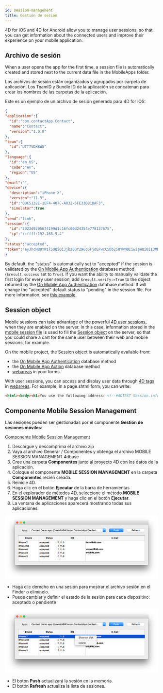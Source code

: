 ```yaml
---
id: session-management
title: Gestión de sesión
---
```



4D for iOS and 4D for Android allow you to manage user sessions, so that you can get information about the connected users and improve their experience on your mobile application.


## Archivo de sesión

When a user opens the app for the first time, a session file is automatically created and stored next to the current data file in the MobileApps folder.

Los archivos de sesión están organizados y agrupados por carpeta de aplicación. Los TeamID y Bundle ID de la aplicación se concatenan para crear los nombres de las carpetas de la aplicación.

Este es un ejemplo de un archivo de sesión generado para 4D for iOS:

```json
{
"application":{
  "id":"com.contactApp.Contact",
  "name":"Contact",
  "version":"1.0.0"
},
"team":{
  "id":"UTT7VDX8W5"
},
"language":{
  "id":"en_US",
  "code":"en",
  "region":"US"
},
"email":"",
"device":{
  "description":"iPhone X",
  "version":"11.3",
  "id":"0DC5132E-1EF4-407C-A832-5FE33D818AF3",
  "simulator":true
},
"send":"link",
"session":{
  "id":"7023d9205074199d1c16fc00d24354e778137675",
  "ip":"::ffff:192.168.5.4"
},
"status":"accepted",
"token":"eyJhcHBOYW1lSUQiOiJjb20uY29udGFjdEFwcC5Db250YWN0IiwiaWQiOiI3MDIzZDkyMDUwNzQxOTlkMWMxNmZjMDBkMjQzNTRlNzc4MTM3Njc1IiwidGVhbUlEIjoiVVRUN1ZEWDhXNSJ9"
}

```

By default, the "status" is automatically set to "accepted" if the session is validated by the [On Mobile App Authentication](../4d/on-mobile-app-authentication.md) database method (`$result.success` set to `True`). If you want the ability to manually validate the first login for every user session, add `$result.verify:=True` to the object returned by the [On Mobile App Authentication](../4d/on-mobile-app-authentication.md) database method. It will change the "accepted" default status to "pending" in the session file. For more information, see [this example](authentication.md#without-the-component).


## Session object

Mobile sessions can take advantage of the powerful [4D user sessions](https://developer.4d.com/docs/WebServer/sessions.html), when they are enabled on the server. In this case, information stored in the [mobile session file](#session-file) is used to fill the [Session object](https://developer.4d.com/docs/API/SessionClass.html) on the server, so that you could share a cart for the same user between their web and mobile sessions, for example.

On the mobile project, the [Session object](https://developer.4d.com/docs/API/SessionClass.html) is automatically available from:

- the [On Mobile App Authentication](../4d/on-mobile-app-authentication.md) database method
- the [On Mobile App Action](../4d/on-mobile-app-action.md) database method
- [webareas](https://github.com/mesopelagique/form-detail-WebArea) in your forms.

With user sessions, you can access and display user data through [4D tags](https://developer.4d.com/docs/Tags/tags.html) in [webareas](https://github.com/mesopelagique/form-detail-WebArea). For example, in a page.shtml form, you can write:

```html
<html><body><h1>You use the following address: <!--#4DTEXT Session.info.mobile.email--> </h1></body></html>
```




## Componente Mobile Session Management

Las sesiones pueden ser gestionadas por el componente **Gestión de sesiones móviles**:

<div>
<a className="button button--primary"
href="https://github.com/4d/Mobile-Session-Management/releases/latest">Componente Mobile Session Management</a>
</div>

1. Descargue y descomprima el archivo zip
2. Vaya al archivo Generar / Componentes y obtenga el archivo MOBILE SESSION MANAGEMENT.4dbase
3. Cree una carpeta **Componentes** junto al proyecto 4D con los datos de la aplicación.
4. Coloque el componente **MOBILE SESSION MANAGEMENT** en la carpeta **Componentes** recién creada.
5. Reinicie 4D.
6. Haga clic en el botón **Ejecutar** de la barra de herramientas
7. En el explorador de métodos 4D, seleccione el método **MOBILE SESSION MANAGEMENT** y haga clic en el botón **Ejecutar**.
8. La ventana de aplicaciones aparecerá mostrando todas sus aplicaciones:

![Session](img/session-management.png)

* Haga clic derecho en una sesión para mostrar el archivo sesión en el Finder o elimínelo.
* Puede cambiar y definir el estado de la sesión para cada dispositivo: aceptado o pendiente

![Session selected](img/session-management-selected.png)


* El botón **Push** actualizará la sesión en la memoria.
* El botón **Refresh** actualiza la lista de sesiones. 


